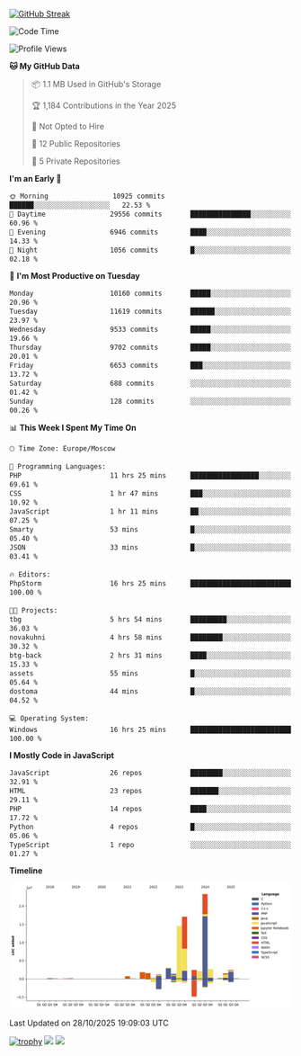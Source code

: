 [![GitHub Streak](https://github-readme-streak-stats.herokuapp.com/?user=yogik10)](https://git.io/streak-stats)
<!--START_SECTION:waka-->
![Code Time](http://img.shields.io/badge/Code%20Time-1%2C763%20hrs%208%20mins-blue)

![Profile Views](http://img.shields.io/badge/Profile%20Views-0-blue)

**🐱 My GitHub Data** 

> 📦 1.1 MB Used in GitHub's Storage 
 > 
> 🏆 1,184 Contributions in the Year 2025
 > 
> 🚫 Not Opted to Hire
 > 
> 📜 12 Public Repositories 
 > 
> 🔑 5 Private Repositories 
 > 
**I'm an Early 🐤** 

```text
🌞 Morning                10925 commits       ██████░░░░░░░░░░░░░░░░░░░   22.53 % 
🌆 Daytime                29556 commits       ███████████████░░░░░░░░░░   60.96 % 
🌃 Evening                6946 commits        ████░░░░░░░░░░░░░░░░░░░░░   14.33 % 
🌙 Night                  1056 commits        █░░░░░░░░░░░░░░░░░░░░░░░░   02.18 % 
```
📅 **I'm Most Productive on Tuesday** 

```text
Monday                   10160 commits       █████░░░░░░░░░░░░░░░░░░░░   20.96 % 
Tuesday                  11619 commits       ██████░░░░░░░░░░░░░░░░░░░   23.97 % 
Wednesday                9533 commits        █████░░░░░░░░░░░░░░░░░░░░   19.66 % 
Thursday                 9702 commits        █████░░░░░░░░░░░░░░░░░░░░   20.01 % 
Friday                   6653 commits        ███░░░░░░░░░░░░░░░░░░░░░░   13.72 % 
Saturday                 688 commits         ░░░░░░░░░░░░░░░░░░░░░░░░░   01.42 % 
Sunday                   128 commits         ░░░░░░░░░░░░░░░░░░░░░░░░░   00.26 % 
```


📊 **This Week I Spent My Time On** 

```text
🕑︎ Time Zone: Europe/Moscow

💬 Programming Languages: 
PHP                      11 hrs 25 mins      █████████████████░░░░░░░░   69.61 % 
CSS                      1 hr 47 mins        ███░░░░░░░░░░░░░░░░░░░░░░   10.92 % 
JavaScript               1 hr 11 mins        ██░░░░░░░░░░░░░░░░░░░░░░░   07.25 % 
Smarty                   53 mins             █░░░░░░░░░░░░░░░░░░░░░░░░   05.40 % 
JSON                     33 mins             █░░░░░░░░░░░░░░░░░░░░░░░░   03.41 % 

🔥 Editors: 
PhpStorm                 16 hrs 25 mins      █████████████████████████   100.00 % 

🐱‍💻 Projects: 
tbg                      5 hrs 54 mins       █████████░░░░░░░░░░░░░░░░   36.03 % 
novakuhni                4 hrs 58 mins       ████████░░░░░░░░░░░░░░░░░   30.32 % 
btg-back                 2 hrs 31 mins       ████░░░░░░░░░░░░░░░░░░░░░   15.33 % 
assets                   55 mins             █░░░░░░░░░░░░░░░░░░░░░░░░   05.64 % 
dostoma                  44 mins             █░░░░░░░░░░░░░░░░░░░░░░░░   04.52 % 

💻 Operating System: 
Windows                  16 hrs 25 mins      █████████████████████████   100.00 % 
```

**I Mostly Code in JavaScript** 

```text
JavaScript               26 repos            ████████░░░░░░░░░░░░░░░░░   32.91 % 
HTML                     23 repos            ███████░░░░░░░░░░░░░░░░░░   29.11 % 
PHP                      14 repos            ████░░░░░░░░░░░░░░░░░░░░░   17.72 % 
Python                   4 repos             █░░░░░░░░░░░░░░░░░░░░░░░░   05.06 % 
TypeScript               1 repo              ░░░░░░░░░░░░░░░░░░░░░░░░░   01.27 % 
```



**Timeline**

![Lines of Code chart](https://raw.githubusercontent.com/Yogik10/Yogik10/main/assets/bar_graph.png)


 Last Updated on 28/10/2025 19:09:03 UTC
<!--END_SECTION:waka-->
[![trophy](https://github-profile-trophy.vercel.app/?username=yogik10)](https://github.com/ryo-ma/github-profile-trophy)
![](https://github-profile-summary-cards.vercel.app/api/cards/profile-details?username=yogik10&theme=solarized_dark)
![](https://github-profile-summary-cards.vercel.app/api/cards/most-commit-language?username=yogik10&theme=solarized_dark)


